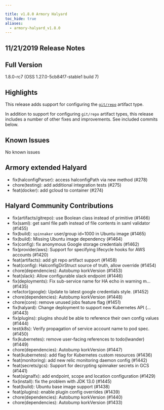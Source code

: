 ```yaml
---

title: v1.8.0 Armory Halyard
toc_hide: true
aliases:
  - armory-halyard_v1.8.0
---
```


## 11/21/2019 Release Notes

## Full Version
1.8.0-rc7 (OSS 1.27.0-5cb84f7-stable1 build 7)

## Highlights
This release adds support for configuring the [`git/repo`](https://www.spinnaker.io/reference/artifacts-with-artifactsrewrite/types/git-repo/) artifact type.

In addition to support for configuring `git/repo` artifact types, this release includes a number of other fixes and improvements. See included commits below.

## Known Issues
No known issues

## Armory extended Halyard 
 - fix(halconfigParser): access halconfigPath via new method (#278)
 - chore(testing): add additional integration tests (#275)
 - feat(docker): add gcloud to container (#274)

##  Halyard Community Contributions
 - fix(artifacts/gitrepo): use Boolean class instead of primitive (#1466)
 - fix(saml): get saml file path instead of file contents in saml validator (#1455)
 - fix(build): `spinnaker` user/group id=1000 in Ubuntu image (#1465)
 - fix(build): Missing Ubuntu image dependency (#1464)
 - fix(config): fix anonymous Google storage credentials (#1462)
 - fix(provider/aws): Support for specifying lifecycle hooks for AWS accounts (#1420)
 - feat(artifacts): add git repo artifact support (#1458)
 - feat(config): HalconfigDirStruct source of truth, allow override (#1454)
 - chore(dependencies): Autobump korkVersion (#1453)
 - feat(slack): Allow configurable slack endpoint (#1446)
 - fix(deployments): Fix sub-service name for HA echo in warning m… (#1435)
 - refactor(google): Update to latest google credentials style. (#1452)
 - chore(dependencies): Autobump korkVersion (#1448)
 - chore(core): remove unused jobs feature flag (#1451)
 - fix(halyard): Change deployment to support new Kubernetes API (… (#1443)
 - fix(plugins): plugins should be able to reference their own config values (#1444)
 - test(k8s): Verify propagation of service account name to pod spec. (#1450)
 - fix(kubernetes): remove user-facing references to todo(lwander) (#1449)
 - chore(dependencies): Autobump korkVersion (#1447)
 - feat(kubernetes): add flag for Kubernetes custom resources (#1436)
 - feat(monitoring): add new relic monitoring daemon config (#1442)
 - feat(secrets/gcs): Support for decrypting spinnaker secrets in GCS (#1441)
 - feat(signalfx): add endpoint, scope and location configuration (#1429)
 - fix(install): fix the problem with JDK 13.0 (#1445)
 - feat(build): Ubuntu base image support (#1438)
 - feat(plugins): enable plugin config overrides (#1439)
 - chore(dependencies): Autobump korkVersion (#1440)
 - chore(dependencies): Autobump korkVersion (#1433)
